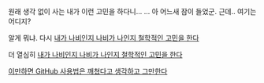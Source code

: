 원래 생각 없이 사는 내가 이런 고민을 하다니...
...
아 어느새 잠이 들었군.
근데.. 여기는 어디지?

알게 뭐냐. 다시 [내가 나비인지 나비가 나인지 철학적인 고민을 한다](imalnyun/imalnyun.md)

더 열심히 [내가 나비인지 나비가 나인지 철학적인 고민을 한다](imalnyun/imalnyun.md)

[이만하면 GitHub 사용법은 깨쳤다고 생각하고 그만한다](../marshmallow.md)
